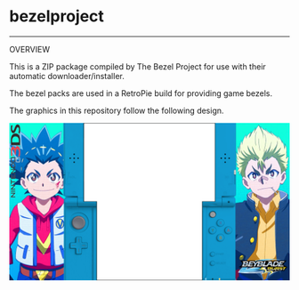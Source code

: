# bezelproject

-------
OVERVIEW

This is a ZIP package compiled by The Bezel Project for use with their automatic downloader/installer.

The bezel packs are used in a RetroPie build for providing game bezels.

The graphics in this repository follow the following design.

![Sample bezel](https://github.com/thebezelproject/bezelproject-N3DS/blob/master/retroarch/overlay/GameBezels/N3DS/Beyblade%20Burst%20(Japan).png)
